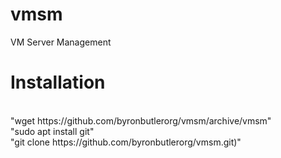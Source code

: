 # vmsm
VM Server Management
<br>
# Installation
<br>
"wget https://github.com/byronbutlerorg/vmsm/archive/vmsm" <br>
"sudo apt install git" <br>
"git clone https://github.com/byronbutlerorg/vmsm.git)" <br>
